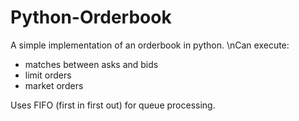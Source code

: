 # Python-Orderbook

A simple implementation of an orderbook in python. 
\nCan execute:
- matches between asks and bids
- limit orders
- market orders

Uses FIFO (first in first out) for queue processing.
